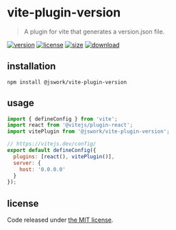 # vite-plugin-version
> A plugin for vite that generates a version.json file.

[![version][version-image]][version-url]
[![license][license-image]][license-url]
[![size][size-image]][size-url]
[![download][download-image]][download-url]

## installation
```shell
npm install @jswork/vite-plugin-version
```

## usage
```js
import { defineConfig } from 'vite';
import react from '@vitejs/plugin-react';
import vitePlugin from '@jswork/vite-plugin-version';

// https://vitejs.dev/config/
export default defineConfig({
  plugins: [react(), vitePlugin()],
  server: {
    host: '0.0.0.0'
  }
});
```

## license
Code released under [the MIT license](https://github.com/afeiship/vite-plugin-version/blob/main/LICENSE.txt).

[version-image]: https://img.shields.io/npm/v/@jswork/vite-plugin-version
[version-url]: https://npmjs.org/package/@jswork/vite-plugin-version

[license-image]: https://img.shields.io/npm/l/@jswork/vite-plugin-version
[license-url]: https://github.com/afeiship/vite-plugin-version/blob/main/LICENSE.txt

[size-image]: https://img.shields.io/bundlephobia/minzip/@jswork/vite-plugin-version
[size-url]: https://github.com/afeiship/vite-plugin-version/blob/main/dist/index.min.js

[download-image]: https://img.shields.io/npm/dm/@jswork/vite-plugin-version
[download-url]: https://www.npmjs.com/package/@jswork/vite-plugin-version
